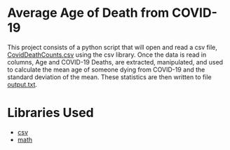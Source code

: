 # Average Age of Death from COVID-19

This project consists of a python script that will open and read a csv file, [CovidDeathCounts.csv]() using the csv library. Once the data is read in columns, Age and COVID-19 Deaths, are extracted, manipulated, and used to calculate the mean age of someone dying from COVID-19 and the standard deviation of the mean. These statistics are then written to file [output.txt]().

# Libraries Used

- [csv]()
- [math]()

